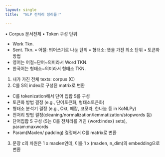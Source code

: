```yaml
---
layout: single
title:  "NLP 전처리 정리를!"

---
```



• Corpus 문서전체
• Token 구성 단위
 - Work Tkn.
 - Sent. Tkn.
• 어절: 띄어쓰기로 나눈 단위
• 형태소: 뜻을 가진 최소 단위
• 토큰화 방법
 - 영어는 어절~단어~의미라서 Word TKN.
 - 한국어는 형태소~의미라서 형태소 TKN.


1. 내가 가진 전체 texts: corpus (C)
2. C를 S의 index로 구성된 matrix로 변환
- C를 tokenization해서 단어 집합 S를 구성
- 토큰화 방법 결정 (e.g., 단어토큰화, 형태소토큰화)
- 형태소 분석기 결정 (e.g., Okt, 메캅, 코모라, 한나눔 등 in KoNLPy)
- 전처리 방법 결정(cleaning/normalization/lemmatization/stopwords 등)
- 단어집합 S 구성 (S는 C를 전처리를 거친 {word:index} sets), param:maxwords
- Param(Maxlen/ padding) 결정해서 C를 matrix로 변환
3. 문장 c의 차원은 1 x maxlen인데, 이를 1 x (maxlen, n_dim)의 embedding으로 변환
